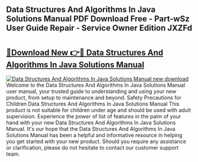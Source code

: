 ## Data Structures And Algorithms In Java Solutions Manual PDF Download Free - Part-wSz User Guide Repair - Service Owner Edition JXZFd

# <h2><a href="http://bc44772.oget.top/?id=Data+Structures+And+Algorithms+In+Java+Solutions+Manual">🔗Download New 👉🔴 Data Structures And Algorithms In Java Solutions Manual</a></h2>

[![Data Structures And Algorithms In Java Solutions Manual new download](https://i.imgur.com/5g1atiW.png)](http://bc44772.oget.top/?id=Data+Structures+And+Algorithms+In+Java+Solutions+Manual)
Welcome to the Data Structures And Algorithms In Java Solutions Manual user manual, your trusted guide to understanding and using your new product, from setup to maintenance and beyond. Safety Precautions for Children Data Structures And Algorithms In Java Solutions Manual This product is not suitable for children under age and should be used with adult supervision. Experience the power of list of features in the palm of your hand with your new Data Structures And Algorithms In Java Solutions Manual. It's our hope that the Data Structures And Algorithms In Java Solutions Manual has been a helpful and informative resource in helping you get started with your new product. Should you require any assistance or clarification, please do not hesitate to contact our customer support team.
